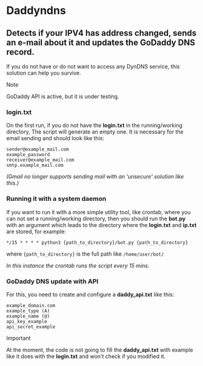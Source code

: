# Daddyndns
## Detects if your IPV4 has address changed, sends an e-mail about it and updates the GoDaddy DNS record.

If you do not have or do not want to access any DynDNS service, this solution can help you survive.

> [!NOTE]
> GoDaddy API is active, but it is under testing.

### login.txt
On the first run, if you do not have the **login.txt** in the running/working directory, The script will generate an empty one. It is necessary for the email sending and should look like this:

```
sender@example_mail.com
example_password
receiver@example_mail.com
smtp.example_mail.com
```

_(Gmail no longer supports sending mail with an 'unsecure' solution like this.)_

### Running it with a system daemon
If you want to run it with a more simple utility tool, like crontab, where you can not set a running/working directory, then you should run the **bot.py** with an argument which leads to the directory where the **login.txt** and **ip.txt** are stored, for example:

```
*/15 * * * * python3 {path_to_directory}/bot.py {path_to_directory}
```

where `{path_to_directory}` is the full path like `/home/user/bot/`

_In this instance the crontab runs the script every 15 mins._

### GoDaddy DNS update with API
For this, you need to create and configure a **daddy_api.txt** like this:

```
example_domain.com
example_type (A)
example_name (@)
api_key_example
api_secret_example
```

> [!IMPORTANT]
> At the moment, the code is not going to fill the **daddy_api.txt** with example like it does with the **login.txt** and won't check if you modified it.
